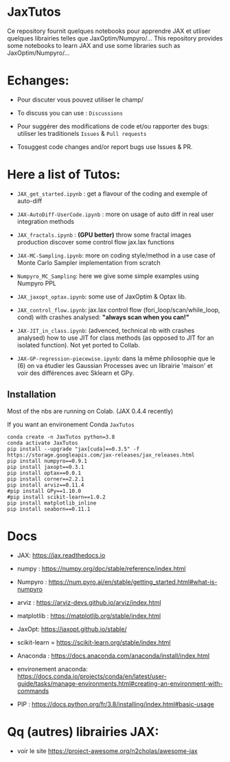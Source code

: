 # JaxTutos
Ce repository fournit quelques notebooks pour apprendre JAX et utliser quelques librairies telles que JaxOptim/Numpyro/...
This repository provides some notebooks to learn JAX and use some libraries such as JaxOptim/Numpyro/...

# Echanges: 
- Pour discuter vous pouvez utiliser le champ/
- To discuss you can use :  `Discussions`

- Pour suggérer des modifications de code et/ou rapporter des bugs: utiliser les traditionels `Issues` & `Pull requests`
- Tosuggest code changes and/or report bugs use Issues & PR.

# Here a list of Tutos:
- `JAX_get_started.ipynb` : get a flavour of the coding and exemple of auto-diff
- `JAX-AutoDiff-UserCode.ipynb` : more on usage of auto diff in real user integration methods  
- `JAX_fractals.ipynb` : **(GPU better)** throw some fractal images production discover some control flow jax.lax functions
- `JAX-MC-Sampling.ipynb`: more on coding style/method in a use case of Monte Carlo Sampler implementation from scratch
- `Numpyro_MC_Sampling`: here we give some simple examples using Numpyro PPL
- `JAX_jaxopt_optax.ipynb`: some use of JaxOptim & Optax lib.
- `JAX_control_flow.ipynb`: jax.lax control flow (fori_loop/scan/while_loop, cond) with crashes analysed: **"always scan when you can!"**
- `JAX-JIT_in_class.ipynb`: (advenced, technical nb with crashes analysed) how to use JIT for class methods (as opposed to JIT for an isolated function). 
Not yet ported to Collab.

- `JAX-GP-regression-piecewise.ipynb`: dans la même philosophie que le (6) on va étudier les Gaussian Processes avec un librairie 'maison' et voir des différences avec Sklearn et GPy.


## Installation
Most of the nbs are running on Colab. (JAX 0.4.4 recently) 


If you want an environement Conda `JaxTutos`
```
conda create -n JaxTutos python=3.8
conda activate JaxTutos
pip install --upgrade "jax[cuda]==0.3.5" -f https://storage.googleapis.com/jax-releases/jax_releases.html
pip install numpyro==0.9.1
pip install jaxopt==0.3.1
pip install optax==0.0.1
pip install corner==2.2.1
pip install arviz==0.11.4
#pip install GPy==1.10.0
#pip install scikit-learn==1.0.2
pip install matplotlib_inline
pip install seaborn==0.11.1
```
# Docs
- JAX: https://jax.readthedocs.io
- numpy : https://numpy.org/doc/stable/reference/index.html
- Numpyro : https://num.pyro.ai/en/stable/getting_started.html#what-is-numpyro
- arviz : https://arviz-devs.github.io/arviz/index.html
- matplotlib : https://matplotlib.org/stable/index.html
- JaxOpt: https://jaxopt.github.io/stable/
- scikit-learn = https://scikit-learn.org/stable/index.html

- Anaconda : https://docs.anaconda.com/anaconda/install/index.html
- environement anaconda: https://docs.conda.io/projects/conda/en/latest/user-guide/tasks/manage-environments.html#creating-an-environment-with-commands
- PIP : https://docs.python.org/fr/3.8/installing/index.html#basic-usage

# Qq (autres) librairies JAX: 
- voir le site https://project-awesome.org/n2cholas/awesome-jax 
